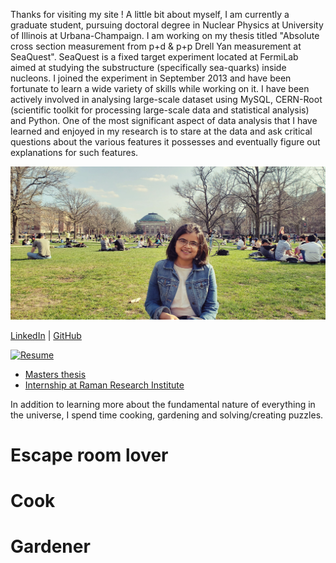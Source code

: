 Thanks for visiting my site ! A little bit about myself, I am currently a graduate student, pursuing doctoral degree in Nuclear Physics at University of Illinois at Urbana-Champaign. I am working on my thesis titled "Absolute cross section measurement from p+d & p+p Drell Yan measurement at SeaQuest". SeaQuest is a fixed target experiment located at FermiLab aimed at studying the substructure (specifically sea-quarks) inside nucleons. I joined the experiment in September 2013 and have been fortunate to learn a wide variety of skills while working on it. I have been actively involved in analysing large-scale dataset using MySQL, CERN-Root (scientific toolkit for processing large-scale data and statistical analysis) and Python. One of the most significant aspect of data analysis that I have learned and enjoyed in my research is to stare at the data and ask critical questions about the various features it possesses and eventually figure out explanations for such features.   

![me](./assets/20190406_163038.jpg)

[LinkedIn](https://www.linkedin.com/in/shivangiphy/) | [GitHub](https://github.com/shivangiphy) 

[![Resume](https://img.shields.io/badge/resume-Download-green?style=for-the-badge)](./assets/Shivangi_Prasad_Resume.pdf)

* [Masters thesis](./assets/projectreport_MScThesis.pdf)
* [Internship at Raman Research Institute](./assets/sz_rri.pdf)

In addition to learning more about the fundamental nature of everything in the universe, I spend time cooking, gardening and solving/creating puzzles.

# Escape room lover

# Cook

# Gardener
